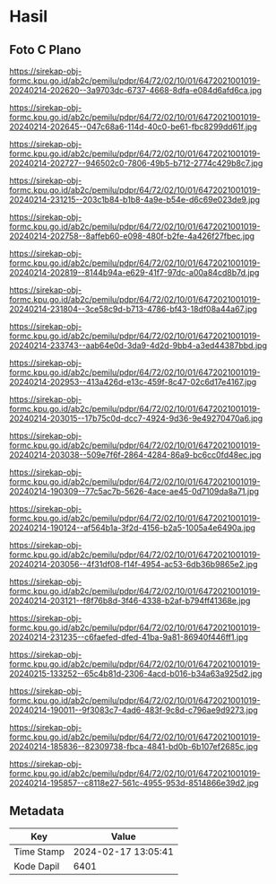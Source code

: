 # Hasil

## Foto C Plano

https://sirekap-obj-formc.kpu.go.id/ab2c/pemilu/pdpr/64/72/02/10/01/6472021001019-20240214-202620--3a9703dc-6737-4668-8dfa-e084d6afd6ca.jpg

https://sirekap-obj-formc.kpu.go.id/ab2c/pemilu/pdpr/64/72/02/10/01/6472021001019-20240214-202645--047c68a6-114d-40c0-be61-fbc8299dd61f.jpg

https://sirekap-obj-formc.kpu.go.id/ab2c/pemilu/pdpr/64/72/02/10/01/6472021001019-20240214-202727--946502c0-7806-49b5-b712-2774c429b8c7.jpg

https://sirekap-obj-formc.kpu.go.id/ab2c/pemilu/pdpr/64/72/02/10/01/6472021001019-20240214-231215--203c1b84-b1b8-4a9e-b54e-d6c69e023de9.jpg

https://sirekap-obj-formc.kpu.go.id/ab2c/pemilu/pdpr/64/72/02/10/01/6472021001019-20240214-202758--8affeb60-e098-480f-b2fe-4a426f27fbec.jpg

https://sirekap-obj-formc.kpu.go.id/ab2c/pemilu/pdpr/64/72/02/10/01/6472021001019-20240214-202819--8144b94a-e629-41f7-97dc-a00a84cd8b7d.jpg

https://sirekap-obj-formc.kpu.go.id/ab2c/pemilu/pdpr/64/72/02/10/01/6472021001019-20240214-231804--3ce58c9d-b713-4786-bf43-18df08a44a67.jpg

https://sirekap-obj-formc.kpu.go.id/ab2c/pemilu/pdpr/64/72/02/10/01/6472021001019-20240214-233743--aab64e0d-3da9-4d2d-9bb4-a3ed44387bbd.jpg

https://sirekap-obj-formc.kpu.go.id/ab2c/pemilu/pdpr/64/72/02/10/01/6472021001019-20240214-202953--413a426d-e13c-459f-8c47-02c6d17e4167.jpg

https://sirekap-obj-formc.kpu.go.id/ab2c/pemilu/pdpr/64/72/02/10/01/6472021001019-20240214-203015--17b75c0d-dcc7-4924-9d36-9e49270470a6.jpg

https://sirekap-obj-formc.kpu.go.id/ab2c/pemilu/pdpr/64/72/02/10/01/6472021001019-20240214-203038--509e7f6f-2864-4284-86a9-bc6cc0fd48ec.jpg

https://sirekap-obj-formc.kpu.go.id/ab2c/pemilu/pdpr/64/72/02/10/01/6472021001019-20240214-190309--77c5ac7b-5626-4ace-ae45-0d7109da8a71.jpg

https://sirekap-obj-formc.kpu.go.id/ab2c/pemilu/pdpr/64/72/02/10/01/6472021001019-20240214-190124--af564b1a-3f2d-4156-b2a5-1005a4e6490a.jpg

https://sirekap-obj-formc.kpu.go.id/ab2c/pemilu/pdpr/64/72/02/10/01/6472021001019-20240214-203056--4f31df08-f14f-4954-ac53-6db36b9865e2.jpg

https://sirekap-obj-formc.kpu.go.id/ab2c/pemilu/pdpr/64/72/02/10/01/6472021001019-20240214-203121--f8f76b8d-3f46-4338-b2af-b794ff41368e.jpg

https://sirekap-obj-formc.kpu.go.id/ab2c/pemilu/pdpr/64/72/02/10/01/6472021001019-20240214-231235--c6faefed-dfed-41ba-9a81-86940f446ff1.jpg

https://sirekap-obj-formc.kpu.go.id/ab2c/pemilu/pdpr/64/72/02/10/01/6472021001019-20240215-133252--65c4b81d-2306-4acd-b016-b34a63a925d2.jpg

https://sirekap-obj-formc.kpu.go.id/ab2c/pemilu/pdpr/64/72/02/10/01/6472021001019-20240214-190011--9f3083c7-4ad6-483f-9c8d-c796ae9d9273.jpg

https://sirekap-obj-formc.kpu.go.id/ab2c/pemilu/pdpr/64/72/02/10/01/6472021001019-20240214-185836--82309738-fbca-4841-bd0b-6b107ef2685c.jpg

https://sirekap-obj-formc.kpu.go.id/ab2c/pemilu/pdpr/64/72/02/10/01/6472021001019-20240214-195857--c8118e27-561c-4955-953d-8514866e39d2.jpg


## Metadata

| Key        | Value               |
| ---------- | ------------------- |
| Time Stamp | 2024-02-17 13:05:41 |
| Kode Dapil | 6401                |



